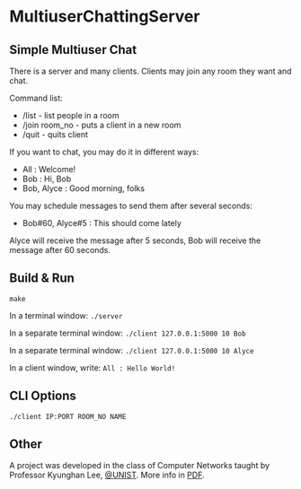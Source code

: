 # MultiuserChattingServer

## Simple Multiuser Chat

There is a server and many clients. Clients may join any room they want and chat.

Command list:

* /list - list people in a room
* /join room_no - puts a client in a new room
* /quit - quits client

If you want to chat, you may do it in different ways:

* All : Welcome!
* Bob : Hi, Bob
* Bob, Alyce : Good morning, folks

You may schedule messages to send them after several seconds:

* Bob#60, Alyce#5 : This should come lately

Alyce will receive the message after 5 seconds, Bob will receive the message after 60 seconds.

## Build & Run

`make`

In a terminal window: `./server`

In a separate terminal window: `./client 127.0.0.1:5000 10 Bob`

In a separate terminal window: `./client 127.0.0.1:5000 10 Alyce`

In a client window, write: `All : Hello World!`

## CLI Options

`./client IP:PORT ROOM_NO NAME`

## Other

A project was developed in the class of Computer Networks taught by Professor Kyunghan Lee, [@UNIST](http://unist.ac.kr/). More info in [PDF](/Project2-Multiuser%20Chatting%20Server.pdf).
